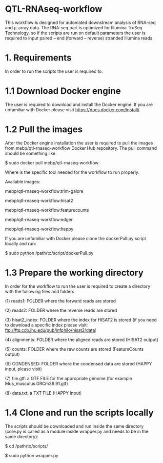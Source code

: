 # QTL-RNAseq-workflow

This workflow is designed for automated downstream analysis of RNA-seq and μ-array data. The RNA-seq part is optimized for Illumina TruSeq Technology, so if the scripts are run on default parameters the user is required to input paired – end (forward – reverse) stranded Illumina reads.

# 1. Requirements

In order to run the scripts the user is required to:

# 1.1 Download Docker engine
The user is required to download and install the Docker engine. If you are unfamiliar with Docker please visit https://docs.docker.com/install/

# 1.2 Pull the images
After the Docker engine installation the user is required to pull the images from mebp/qtl-rnaseq-workflow Docker Hub repository. The pull command should be something like:

$ sudo docker pull mebp/qtl-rnaseq-workflow:<tag>

Where <tag> is the specific tool needed for the workflow to run properly.

Available images:

mebp/qtl-rnaseq-workflow:trim-galore

mebp/qtl-rnaseq-workflow:hisat2

mebp/qtl-rnaseq-workflow:featurecounts

mebp/qtl-rnaseq-workflow:edger

mebp/qtl-rnaseq-workflow:happy


If you are unfamiliar with Docker please clone the dockerPull.py script locally and run:

$ sudo python /path/to/script/dockerPull.py

# 1.3 Prepare the working directory
In order for the workflow to run the user is required to create a directory with the following files and folders

(1) reads1: FOLDER where the forward reads are stored

(2) reads2: FOLDER where the reverse reads are stored

(3) hisat2_index:  FOLDER where the index for HISAT2 is stored (if you need to download a specific index please visit: ftp://ftp.ccb.jhu.edu/pub/infphilo/hisat2/data)

(4) alignments: FOLDER where the aligned reads are stored (HISAT2 output)

(5) counts: FOLDER where the raw counts are stored (FeatureCounts output)

(6) CONDENSED: FOLDER where the condensed data are stored (HAPPY input, please visit)

(7) file.gtf: a GTF FILE for the appropriate genome (for example Mus_musculus.GRCm38.91.gtf)

(8) data.txt: a TXT FILE (HAPPY input)

# 1.4 Clone and run the scripts locally
The scripts should be downloaded and run inside the same directory (core.py is called as a module inside wrapper.py and needs to be in the same directory):

$ cd /path/to/scripts/

$ sudo python wrapper.py <arguments>

